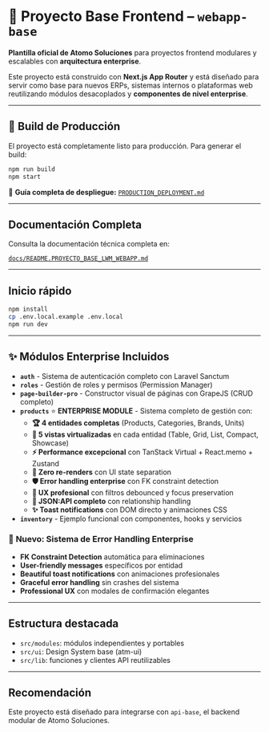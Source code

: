 # 🚀 Proyecto Base Frontend – `webapp-base`

**Plantilla oficial de Atomo Soluciones** para proyectos frontend modulares y escalables con **arquitectura enterprise**.

Este proyecto está construido con **Next.js App Router** y está diseñado para servir como base para nuevos ERPs, sistemas internos o plataformas web reutilizando módulos desacoplados y **componentes de nivel enterprise**.

---

## 🚀 Build de Producción

El proyecto está completamente listo para producción. Para generar el build:

```bash
npm run build
npm start
```

📖 **Guía completa de despliegue:** [`PRODUCTION_DEPLOYMENT.md`](./PRODUCTION_DEPLOYMENT.md)

---

## Documentación Completa

Consulta la documentación técnica completa en:

[`docs/README.PROYECTO_BASE_LWM_WEBAPP.md`](./docs/README.PROYECTO_BASE_LWM_WEBAPP.md)

---

## Inicio rápido

```bash
npm install
cp .env.local.example .env.local
npm run dev
```

---

## ✨ Módulos Enterprise Incluidos

- **`auth`** - Sistema de autenticación completo con Laravel Sanctum
- **`roles`** - Gestión de roles y permisos (Permission Manager)
- **`page-builder-pro`** - Constructor visual de páginas con GrapeJS (CRUD completo)
- **`products`** ⭐ **ENTERPRISE MODULE** - Sistema completo de gestión con:
  - **🏆 4 entidades completas** (Products, Categories, Brands, Units)
  - **🚀 5 vistas virtualizadas** en cada entidad (Table, Grid, List, Compact, Showcase)
  - **⚡ Performance excepcional** con TanStack Virtual + React.memo + Zustand
  - **🎯 Zero re-renders** con UI state separation 
  - **🛡️ Error handling enterprise** con FK constraint detection
  - **📱 UX profesional** con filtros debounced y focus preservation
  - **🔗 JSON:API completo** con relationship handling
  - **✨ Toast notifications** con DOM directo y animaciones CSS
- **`inventory`** - Ejemplo funcional con componentes, hooks y servicios

### 🎊 **Nuevo: Sistema de Error Handling Enterprise**
- **FK Constraint Detection** automática para eliminaciones
- **User-friendly messages** específicos por entidad
- **Beautiful toast notifications** con animaciones profesionales
- **Graceful error handling** sin crashes del sistema
- **Professional UX** con modales de confirmación elegantes

---

## Estructura destacada

- `src/modules`: módulos independientes y portables
- `src/ui`: Design System base (atm-ui)
- `src/lib`: funciones y clientes API reutilizables

---

## Recomendación

Este proyecto está diseñado para integrarse con `api-base`, el backend modular de Atomo Soluciones.

